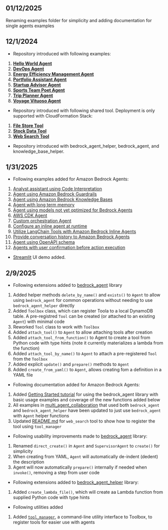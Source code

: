 ## 01/12/2025
Renaming examples folder for simplicity and adding documentation for single agents examples

## 12/1/2024

- Repository introduced with following examples:
1. **[Hello World Agent](/examples/multi_agent_collaboration/00_hello_world_agent/)**
2. **[DevOps Agent](/examples/multi_agent_collaboration/devops_agent/)**
3. **[Energy Efficiency Management Agent](/examples/multi_agent_collaboration/energy_efficiency_management_agent/)**
4. **[Portfolio Assistant Agent](/examples/multi_agent_collaboration/portfolio_assistant_agent/)** 
5. **[Startup Advisor Agent](/examples/multi_agent_collaboration/startup_advisor_agent/)** 
6. **[Sports Team Poet Agent](/examples/multi_agent_collaboration/team_poems_agent/)** 
7. **[Trip Planner Agent](/examples/multi_agent_collaboration/trip_planner_agent/)** 
8. **[Voyage Vituoso Agent](/examples/multi_agent_collaboration/voyage_virtuoso_agent/)** 

- Repository introduced with following shared tool. Deployment is only supported with CloudFormation Stack:

1. **[File Store Tool](/src/shared/file_store/)**
2. **[Stock Data Tool](/src/shared/stock_data/)**
3. **[Web Search Tool](/src/shared/web_search/)**

- Repository introduced with bedrock_agent_helper, bedrock_agent, and knowledge_base_helper.

## 1/31/2025

- Following examples added for Amazon Bedrock Agents:
1. [Analyst assistant using Code Interpretation](/examples/agents/agent_with_code_interpretation/)
2. [Agent using Amazon Bedrock Guardrails](/examples/agents/agent_with_guardrails_integration/)
3. [Agent using Amazon Bedrock Knowledge Bases](/examples/agents/agent_with_knowledge_base_integration/)
4. [Agent with long term memory](/examples/agents/agent_with_long_term_memory/)
5. [Agent using models not yet optimized for Bedrock Agents](/examples/agents/agent_with_models_not_yet_optimized_for_bedrock_agents/)
6. [AWS CDK Agent](/examples/agents/cdk_agent/)
7. [Custom orchestration Agent](/examples/agents/custom_orchestration_agent/)
8. [Configure an inline agent at runtime](/examples/agents/inline_agent/)
9. [Utilize LangChain Tools with Amazon Bedrock Inline Agents](/examples/agents/langchain_tools_with_inline_agent/)
10. [Provide conversation history to Amazon Bedrock Agents](/examples/agents/manage_conversation_history/)
11. [Agent using OpenAPI schema](/examples/agents/open_api_schema_agent/)
12. [Agents with user confirmation before action execution](/examples/agents/user_confirmation_agents/)

- [Streamlit](/examples/agents_ux/) UI demo added.

## 2/9/2025
- Following extensions added to [bedrock_agent](/src/utils/bedrock_agent.py) library 
1. Added helper methods `delete_by_name()` and `exists()` to `Agent` to allow using `bedrock_agent` for common operations without needing to use `bedrock_agent_helper` directly
2. Added `Toolbox` class, which can register Toola to a local DynamoDB table. A pre-registred `Tool` can be created (or attached to an existing `Agent`) with minimal code
3. Reworked `Tool` class to work with `Toolbox`
4. Added `attach_tool()` to `Agent` to allow attaching tools after creation
5. Added `attach_tool_from_function()` to Agent to create a tool from Python code with type hints (note it currently materializes a lambda from the function)
6. Added `attach_tool_by_name()` to `Agent` to attach a pre-registered `Tool` from the `Toolbox`
7. Added explicit `update()` and `prepare()` methods to `Agent`
8. Added `create_from_yaml()` to `Agent`, allows creating fom a definition in a YAML file

- Following documentation added for Amazon Bedrock Agents:
1. Added [Getting Started tutorial](/examples/bedrock_agent/getting_started.ipynb) for using the bedrock_agent library with basic usage examples and coverage of the new functions added below
2. All examples in [multi_agent_collaboration](examples/multi_agent_collaboration/) that used both `bedrock_agent` and `bedrock_agent_helper` have been updated to just use `bedrock_agent` with `Agent` helper functions
3. Updated [README.md](src/shared/web_search/README.md) for `web_search` tool to show how to register the tool using `tool_manager` 
- Following usability improvements made to [bedrock_agent](/src/utils/bedrock_agent.py) library:
1. Renamed `direct_create()` in `Agent` and `SupervisorAgent` to `create()` for simplicity
2. When creating from YAML, `Agent` will automatically de-indent (dedent) the description
3. Agent will now automatically `prepare()` internally if needed when `invoke()`, removing a step from user code

- Following extensions added to [bedrock_agent_helper](/src/utils/bedrock_agent_helper.py) library:
1. Added `create_lambda_file()`, which will create aa Lambda function from supplied Python code with type hints

- Following utilities added 
1. Added [`tool_manager`](/src/shared/tool_manager/README.md), a command-line utility interface to Toolbox, to register tools for easier use with agents

